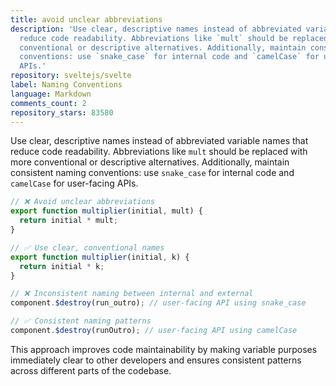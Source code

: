 ```yaml
---
title: avoid unclear abbreviations
description: 'Use clear, descriptive names instead of abbreviated variable names that
  reduce code readability. Abbreviations like `mult` should be replaced with more
  conventional or descriptive alternatives. Additionally, maintain consistent naming
  conventions: use `snake_case` for internal code and `camelCase` for user-facing
  APIs.'
repository: sveltejs/svelte
label: Naming Conventions
language: Markdown
comments_count: 2
repository_stars: 83580
---
```


Use clear, descriptive names instead of abbreviated variable names that reduce code readability. Abbreviations like `mult` should be replaced with more conventional or descriptive alternatives. Additionally, maintain consistent naming conventions: use `snake_case` for internal code and `camelCase` for user-facing APIs.

```js
// ❌ Avoid unclear abbreviations
export function multiplier(initial, mult) {
  return initial * mult;
}

// ✅ Use clear, conventional names
export function multiplier(initial, k) {
  return initial * k;
}

// ❌ Inconsistent naming between internal and external
component.$destroy(run_outro); // user-facing API using snake_case

// ✅ Consistent naming patterns
component.$destroy(runOutro); // user-facing API using camelCase
```

This approach improves code maintainability by making variable purposes immediately clear to other developers and ensures consistent patterns across different parts of the codebase.